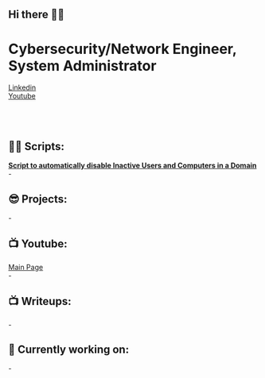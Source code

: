 ## Hi there 👋🌱
<h1>Cybersecurity/Network Engineer, System Administrator</a></h1>
<a href="https://www.linkedin.com/in/gharabaghi">Linkedin</a><br>
<a href="https://www.youtube.com/@CryotoByteChronicles">Youtube</a><br>
<br>
<br>
<br>
<h2>👨‍💻 Scripts:</h2>
<b> <a href="https://github.com/Gharabaghif/TechnicalDocuments/blob/main/ActiveDirectoryManagement.ps1">Script to automatically disable Inactive Users and Computers in a Domain</a> </b>
<br>-
<h2>😎 Projects:</h2>
-
<br>
<h2>📺 Youtube:</h2>
<a href="https://www.youtube.com/@CryotoByteChronicles">Main Page</a></h1>
<br>
-
<h2>📺 Writeups:</h2>
-
<h2>🔭 Currently working on:</h2>
-

